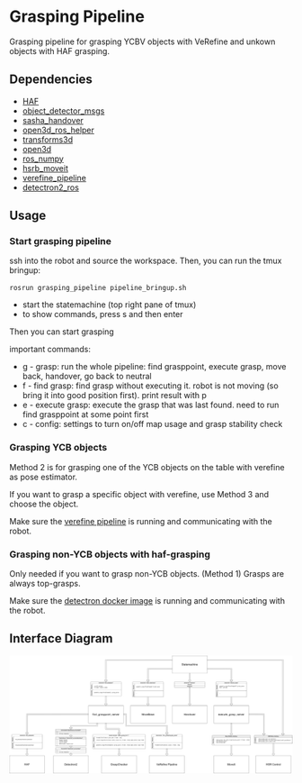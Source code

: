# Grasping Pipeline
Grasping pipeline for grasping YCBV objects with VeRefine and unkown objects with HAF grasping. 

## Dependencies
- [HAF](https://github.com/davidfischinger/haf_grasping.git)
- [object_detector_msgs](https://github.com/v4r-tuwien/object_detector_msgs)
- [sasha_handover](https://github.com/v4r-tuwien/sasha_handover)
- [open3d_ros_helper](https://github.com/SeungBack/open3d-ros-helper.git)
- [transforms3d](https://github.com/matthew-brett/transforms3d)
- [open3d](http://www.open3d.org/)
- [ros_numpy](http://wiki.ros.org/ros_numpy)
- [hsrb_moveit](https://git.hsr.io/tmc/hsrb_moveit)
- [verefine_pipeline](https://github.com/v4r-tuwien/verefine_pipeline)
- [detectron2_ros](https://github.com/v4r-tuwien/detectron2_ros)

## Usage

### Start grasping pipeline
ssh into the robot and source the workspace. 
Then, you can run the tmux bringup:
``` 
rosrun grasping_pipeline pipeline_bringup.sh
```
* start the statemachine (top right pane of tmux)
* to show commands, press s and then enter

Then you can start grasping

important commands:
* g - grasp: run the whole pipeline: find grasppoint, execute grasp, move back, handover, go back to neutral
* f - find grasp: find grasp without executing it. robot is not moving (so bring it into good position first). print result with p
* e - execute grasp: execute the grasp that was last found. need to run find grasppoint at some point first
* c - config: settings to turn on/off map usage and grasp stability check


### Grasping YCB objects 
Method 2 is for grasping one of the YCB objects on the table with verefine as pose estimator.

If you want to grasp a specific object with verefine, use Method 3 and choose the object.

Make sure the [verefine pipeline](https://github.com/v4r-tuwien/verefine_pipeline) is running and communicating with the robot. 


### Grasping non-YCB objects with haf-grasping 
Only needed if you want to grasp non-YCB objects. (Method 1)
Grasps are always top-grasps.

Make sure the [detectron docker image](https://github.com/v4r-tuwien/detectron2_ros) is running and communicating with the robot.



## Interface Diagram

[![Grasping Pipeline Interface Diagram](diagrams/Grasping_Pipeline_Interface.drawio.png)](https://viewer.diagrams.net/?tags=%7B%7D&highlight=0000ff&edit=_blank&layers=1&nav=1&title=Grasping%20Pipeline%20Interface#R7V1bc6M4Fv41qZp5iMuAje3HTnoy3VXdO72d2Z2efaEUkG2mMWIA5zK%2FfiUkAUICA%2BYWp%2FMSI4Qkzjk6%2Bs5F4sq4PTz%2FGoJg%2Fxk50LvS587zlfH%2BSteN%2BXyO%2F5GSF1qiLVcaLdmFrsPKsoJ79x%2FICtmDu6PrwEioGCPkxW4gFtrI96EdC2UgDNGTWG2LPLHXAOygVHBvA08u%2FcN14j0tXS%2FnWfkH6O72vGeNv%2FEB8MqsINoDBz3lioxfrozbEKGY%2Fjo830KPUI%2FThT53V3I3HVgI%2FVjxwH8iGP728BehiT73wANmTFLpnR27yL8FSWNXuvn3kQzgZuv6jrULQRQEyMUNpjdoN57rf6fP7%2BOYkP4d6Ui%2F27nx%2Fvgws9EBXzwuwuv4%2BORCn9whbbn%2BzgrcAOLHIS578NAD%2FncALqkBkpHgH3e471%2FTrme8XM%2B9rZESLCVEFL9wJkVP7sEDuAvjZh8fyItq%2BKe9dz3nE3hBR0KfKAb2d351E8IIi9oXTjytUPQZEAmek%2FZQ6P6D%2FBjwVnE7YczkVBdr3JMu2HMydxjDHmEYw%2BdcEXurXyE6wDh8wVX43fl8SZ9hk8fgovSUSaLBJXGfl0KTFQIm%2Fbu08bS%2Fr1gygL%2FDJMw6NAv9bWr2pxe6A14MQx%2FE8AYdfSfKiyVhf%2FauWVHCVH6Zk1218C8YLYF3ZCKABdYjjHXcR%2FxzR35%2BhX8fYRTzO7jd3E02J0%2FJUAW3Sxlt1Gb0i0i%2BU2ReVXBVoG9GTIlyyzqU40VBsWCLiGqYb4FNH%2BZK4oB8FAWkNKc36KNHPKWNRCHCeI8c3tJDyCtEcYjVxNXy5mqJW5yjhO%2BWDw5Y7Wesoz2Lo8nayFWUxnyC75hHschz4Lk7H%2F%2F24JbcIXx08YLwjhUfXMchD1OFAR6ShogkJNorYQ19F9zSMUYRFR7ScKKFv%2BCSRL8Z720sMjDMdfGpUCHtShayRW0hY3cXc2FuLyWR01YKkatSJHVFzpRE7iuMAuRHcEqTsK6u62ISrqon4ZxLYDabElmU5tYZ05IP2zpEOzzP7rDUQbx%2BHQLopFMxWcKtAN85NROnM8dkSTBrS4J6pqi087zGIthGMNYS6aCD4Si7RCHWoDvkA%2B%2BXrPQmJGssdBiBsjqfEAoYUf6CcfzCJhChl8gL%2BOzG33K%2F%2FyRNzZbs6j1HQsnFC7%2Fw8Zt9yyqSyz%2Fz97LHkiv%2BHAbBARnF1oPP7wg8r4JKETqGNsfhOi3DqmAHOcXZPCI0qmRsCD0Qu48ipC%2FFRnhc4CVXgclc1vIXipBT2LTQRIkxNwXofuqBdRHrFx9Yr5ZVD%2BAfdNA1IZYkd5tR5G4KMmQsepEhmYWGIfJ8tSnoCzpS9ljG23JprA%2BpZeNxPgrDmaKZz%2FRlTtdo09c0S2MYKVkXFMNqURASOqgGQlIijfN1Mw20qq5%2FtgLStLMFUiVoDVa0buVl07W8lCCIMi9PARlmZE39PfjGNcVN73AFYx48UzxXwIkFv5CF%2B8NIqhQO9uUriuzQDYhE3xUHRL1FbFyzgBIrkys9R3fZcSRK0NPejeF9QFH0UwgCUarImzLdZnTk4tkUptVSYYUs1GCzOdqs41jRjBbzUDV1Ts%2FNWf9rQL35u5Dn76pzfV%2FXAri%2Be%2FoQ%2Fvvu2%2B%2FfrCjU0b%2FC2%2F99vF61wWetuNLSBtCHYYuSOOvOrYCxdC18hvYxhlS7ja9pxeGc0LOLSetZvWhxja9ol6MicGGa61Oz9dfy1B9NIWvmmIwS9fHqFTCKu8FG4NTq7WEXBQNMc1rYZVSf5vzVzR81xtG65mk7t4Fpissojxl15QZQv3wbZ1UH6Lf%2BsrgaZmZPG%2F4q4seNELEEh%2B9jEMMDsPcJTG0cf%2BoXHEe5wcloeN0dGu4A%2FWobQwwfKEJaw4LfceINA67erZcEU5723ME42gwvSRkT7MNBE8Z%2BoT0nOWPKdLFcgt3byRfTF0bbfLGqpIbyfDFzXehvLWeVTCNfLCXmJBPGODm6zxhbN9ffMu30UtoFIZEG2wNRJCzvNnLIjT0eiJcMJqccsGLxd0LtwMPTO0kR6SpLJUsMe0CIvMsxgtYBBKfyZT4dbdcB%2BM4t8iPkKdJmKlPPSpBJQqXxM2O6zD5rrpxOpp8pc2q6SD9LU8EGzT9rPqfTzPEhMtAUGbTXYwqngoD1M%2Fhq523pNdaiVtQc15k7ZTzL2SgA2s5zbsaK2PwXfoXbBKrOv6SoNVshzmj5%2FLiPg0Lf%2FY5%2F7KPwmoPrAkw2K2Hy2FEbzSykvWnpxoaBLNcyAbqH4aNrQ8kk4lyjAIizjHDAyjhwhydCilcKD%2BK74rPtbCmWRO%2FAGP9DIYdPBWdG%2BJgfzCy5FsRjVSkel2lFYVtIXEc2A%2B%2B62Wg1%2BxveilqXWgJTsKJWtVk9wr4bnmLbEnBJYL0XyLWuTUE15DKGg1y8q4FRfWMZG3JbiVHLy3HGphH%2BKDGR9yHcCs%2BJa1OIF6cZsF1%2FRhcl%2FHsGYvIG0REvEeVr1HV%2BnYqI0JNndsz4%2FwMvedg437oO9G04S24URynX476CVCOB7I3mbCWeX61utyE4MGCWdB%2BUorAKL4CC1IqiaZNQjWNKIIqKqtPfFmTUN9DH3xdk6BLxfhiYIh%2BFHJShUiB6NzCTEMftHtrfs1TA0S3L1kFT6qq16etIUVOjepP%2F6NaoVtjBMxlr9MsLnto%2BWcuPPguGnbBJExawxE5snP70c2%2BW6HniYXxKfWuplFRnml6oUTo3Thulpkr0Lv4oCKPWiQaYl%2BAQ1cQlHe5Cr79NvxxVKPnaib0g78ynmuPN2QflloGFnMMJ46B2LDAXCIygH2XvlKTZ3Xro6CSSiI19aNnk0gqR0jTZQ4Dv7R4cizWEf1u0ykXHHdPJ3l3ccWkqZlcXcUdDPuXhK4yPoT8pfaPQ6%2F3pmxP%2Bw0mee9Fy8r22UzKM%2Bp4tfrjbRphZioVLObU6MYd%2F5A%2BWmsOMj8LemaE2z%2FRuDn94dzcZK9gBj66zdSOSArxLYMgebC11oHVRnY84tmm7nqhh25ncvE9AZIh8fTLiI1jJTjo%2BivgE2dEmLTvLsYVHPhxQV8CMwnKxw2QL6r99er4oW2SvxAxjmSpm4ejG9bqu%2FbxsTpSy6fM7Clz7k4uNJJ%2FoJ8EnlBe5iGYzpIUYhgupCe1kusR%2Bi0MIM%2BcPtdzep91Si00Q%2Fws4%2BjOVyNqwfFVTXLSqOXQJ7p2F6qjP3uynRW9nd3aRib0od3X1nonNO8JmlZ8NKU2cvtWEluWBsNS4dp1%2FwBZXosH27Ee6%2BNLhnIrKlg3a6HPQ6cGnTAy6GvRikEFTee5qzGafYx7X65iuXWpnY3q7MgdBWHebkXw6jj4CLu%2FAwfWIasxcMEo9e%2B7xtdeKJDnlAbbFU%2FbOgFPlSZ9qMBXFqINtcbVgFE3lJB3KWZyL6iTfCwVQWl1Ec%2BnxsYXqsOH%2BAFT903YbAqgu%2FIYL2QE96q6XJhqzsX92IRO2r2TMhZzcOikZU5CiNxnj7Y4Z5GBH6hOHLk%2BJfbWBiVS2zhF8rS%2FJX1afW%2BqjosC3DQiUqop6kQK%2BgOZDBRyE5UMFi9EOD1rKKmOSlFTEXLiICoTs%2FMSe3tEq1sQDw1Xco4xXlxfg8GvsRZf8xQon%2BpuEr8tB%2FX%2FL3vx%2FnSw2sv%2FvtcDXZWuDfwD4ulTlwU1IxgaFrxP4Ns0lwddlfWNlDPhafTjjlEEXJ6wAusZOdOnx44qn0k0k93R6WhYejp3sI0nSTKN7eoKz6tgs%2BtmCNwa9tAL0Gnq%2F93Sxl3nClTHufu9lfcfACPu9zfK9uEGLwNV5qoBGqhId8NEPjrE6VFVoJKteErRidcUKwRSW4S5TztNJ0DZUpck55%2Bn3l%2FJSV%2FzUTyup0yWpG2BXfPOZOOSueFM%2B%2F%2Bs8RDvkdP3tGDear7R%2B1YQVa5zewT4lMJ2Kd5dnghk9YWtzUYmtL%2FE4es4fAZPPR8bk4mQ%2FP%2BX3%2FCR24Duo6tMuZ55pfQDh92PkxT7RJRHAImXt0y7zcJ8C0clmFkvHVg%2F90ZaGVl5G5BbmXSXTym07LktKc868gMyPFlJT%2BEZB7VOQ25lzr%2BcQZPOEa29cc84sc5SR3HvPA0EEnUr%2Bd%2BiQV3D7zHTfs5grc7J8I%2BVgicD5wyG2HgI0bXSLMBiwYgyPo3z2qOrAoB%2BHMJ9rmbZOCSq3TDXVls1OLFM5RWgAy7QrpdJFBKZcqbQ%2B%2BblbrcJbn0p4UcHO1rlAw58JvWrzReNXbv4p8mC4s3t08%2B9ss%2B0zxtkf49KVpjbSD1F0jddX36dumwNu1qUf885kR8%2FRaHqGmfQ1zclsGOY8mqdHYn0k62uCMSo5lGfKjLHLRSl7rBirptAFHsllcpDNbljJNlIrSDqz3KyrqrtpW7OESyLj32Luk25s9FkhBqc4STb9uo0Qg9NaGW2v58zllSr%2FSTLa7tjBb8OfcLXqImNKydoWO3dk6vW%2BY5LpmTITRXHyK9sjJ%2FcsNKNYqBJFf80SJ8hS5aNE3UudZ8rnxG6y0qEEXQ1l1nYEnREjYufbWwyVjE2Rn0anSHa80ejE%2BPlKcb4ScghOqhxZUb1V7z5dr4Xxttp%2B%2BmOeT3yeE%2FQ2OhmSg1SbC24T6elsrJn0zHao5cDLK0%2FE36YALM0zkQsfoVFAxY0CKnaRu7Bq8%2FH5Zk6Elg6BNs6HWk4Ezp%2B8E4Haw106Edijhe9b62bRsJ0XHfl0qOy5JmC%2Fy%2FB0N7FppYfjBrRKtxbt6tSsfnK%2FuzNsW89QyH0d1gPgLt%2Fq78ZP%2FNtUi0KYcSrB6QnJ04f7r1dJGCcOyVc4O8t2cJAdzfZRSD005ONaDnyEHgqsA%2FCPwLOSnWgKr0yxSOGBUcti9Yew2sqilkaEboD9fZc0c4s8FCbNGtvkL9G8DtPj7xM84NrdyLC%2B3hTU3VT8eCUZFjn9keiSvMi19b%2F64NHdAdJd4StpuJ6W11n8dpp7wdWlMvdCKUfr6qP8LtO9py2KGRK1E%2Bwv%2FbPUaiHRS31WE0jTqJDrqR6bph5yeVbwYCkURTPp7HP387ZY1UHXHF0LTiCSTXFXbFGZYlFi8snxsNefY1E9Q1snXijC0GuF9Lc4C7Sm9MtRhQGyMTrSHYN%2BKFs95oltxK5L6nNPXRswfUL9Av27Q6aWU1HJyLyPpMKI7tJx0jD7gpqATaPxrQ08EB6keHtdI2%2F9Fr92rK9XrWPvVQHai0Xn%2FKVzqj8XfB946ezii8dK1va2cm56h90nAnX1AlH0mac98rDtj5yXWeIFiJHlw2McAi8Ll2QAWVH7L7JwE5CdIM3op8J1ZSOdxLK6DM7RZ%2BgrEGVs45eAr%2Fm82pqzLJ3xjQNGeY2mgvf9zTL9B07Ks%2B40TloNhJMSvyKK88tUCIL9Z6zjSI3%2FAw%3D%3D)
